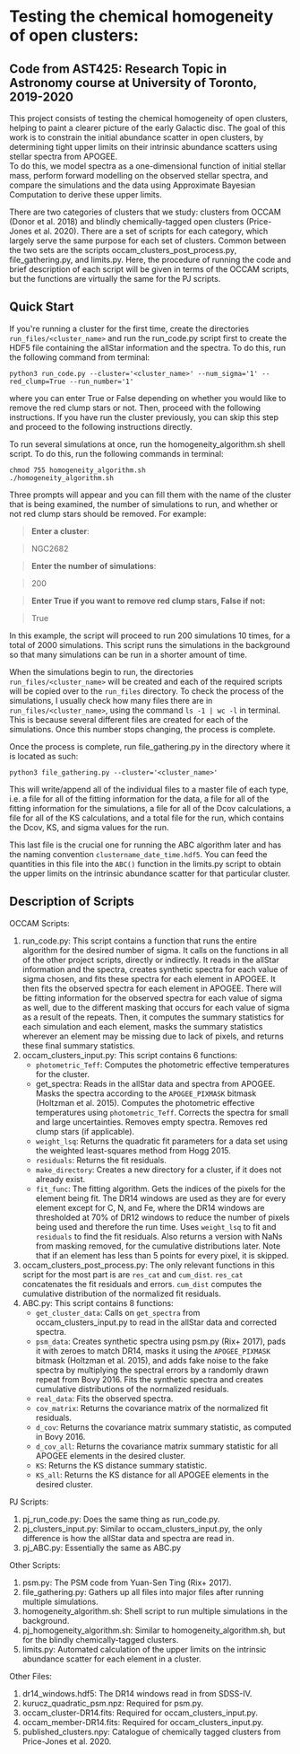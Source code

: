 # Testing the chemical homogeneity of open clusters: 
## Code from AST425: Research Topic in Astronomy course at University of Toronto, 2019-2020

This project consists of testing the chemical homogeneity of open clusters, helping to paint a clearer picture of the 
early Galactic disc.  The goal of this work is to constrain the initial abundance scatter in open clusters, by 
determining tight upper limits on their intrinsic abundance scatters using stellar spectra from APOGEE.  
To do this, we model spectra as a one-dimensional function of initial stellar mass, perform forward modelling on the 
observed stellar spectra, and compare the simulations and the data using Approximate Bayesian Computation to derive 
these upper limits.

There are two categories of clusters that we study: clusters from OCCAM (Donor et al. 2018) and blindly
chemically-tagged open clusters (Price-Jones et al. 2020).  There are a set of scripts for each category, which largely
serve the same purpose for each set of clusters.  Common between the two sets are the scripts 
occam_clusters_post_process.py, file_gathering.py, and limits.py.  Here, the procedure of running the code and brief 
description of each script will be given in terms of the OCCAM scripts, but the functions are virtually the same for 
the PJ scripts.

## Quick Start
If you're running a cluster for the first time, create the directories `run_files/<cluster_name>` and run the 
run_code.py script first to create the HDF5 file containing the allStar information and the spectra.  To do this, run 
the following command from terminal:

`python3 run_code.py --cluster='<cluster_name>' --num_sigma='1' --red_clump=True --run_number='1'`

where you can enter True or False depending on whether you would like to remove the red clump stars or not.  Then, 
proceed with the following instructions.  If you have run the cluster previously, you can skip this step and proceed
to the following instructions directly.

To run several simulations at once, run the homogeneity_algorithm.sh shell script.  To do this, run the following
commands in terminal:

```
chmod 755 homogeneity_algorithm.sh
./homogeneity_algorithm.sh
```

Three prompts will appear and you can fill them with the name of the cluster that is being examined, the number of 
simulations to run, and whether or not red clump stars should be removed.  For example:
> **Enter a cluster**:

> NGC2682

> **Enter the number of simulations**:

> 200

> **Enter True if you want to remove red clump stars, False if not:**

> True

In this example, the script will proceed to run 200 simulations 10 times, for a total of 2000 simulations.  This script
runs the simulations in the background so that many simulations can be run in a shorter amount of time.  

When the simulations begin to run, the directories `run_files/<cluster_name>` will be created and each of the required 
scripts will be copied over to the `run_files` directory.  To check the process of the simulations, I usually check 
how many files there are in `run_files/<cluster_name>`, using the command `ls -1 | wc -l` in terminal.  This is 
because several different files are created for each of the simulations.  Once this number stops changing, the process
is complete.

Once the process is complete, run file_gathering.py in the directory where it is located as such:

`python3 file_gathering.py --cluster='<cluster_name>'`

This will write/append all of the individual files to a master file of each type, i.e. a file for all of the fitting
information for the data, a file for all of the fitting information for the simulations, a file for all of the Dcov
calculations, a file for all of the KS calculations, and a total file for the run, which contains the Dcov, KS, and 
sigma values for the run.  

This last file is the crucial one for running the ABC algorithm later and has the naming convention 
`clustername_date_time.hdf5`.  You can feed the quantities in this file into the `ABC()` function in the limits.py
script to obtain the upper limits on the intrinsic abundance scatter for that particular cluster.

## Description of Scripts
OCCAM Scripts:
1. run_code.py: This script contains a function that runs the entire algorithm for the desired number of sigma.  It 
calls on the functions in all of the other project scripts, directly or indirectly.  It reads in the allStar information
and the spectra, creates synthetic spectra for each value of sigma chosen, and fits these spectra for each element in 
APOGEE.  It then fits the observed spectra for each element in APOGEE.  There will be fitting information for the 
observed spectra for each value of sigma as well, due to the different masking that occurs for each value of sigma as a
result of the repeats.  Then, it computes the summary statistics for each simulation and each element, masks the 
summary statistics wherever an element may be missing due to lack of pixels, and returns these final summary 
statistics.
2. occam_clusters_input.py: This script contains 6 functions:
	* `photometric_Teff`: Computes the photometric effective temperatures for the cluster.
	* get_spectra: Reads in the allStar data and spectra from APOGEE.  Masks the spectra according to the 
	`APOGEE_PIXMASK` bitmask (Holtzman et al. 2015).  Computes the photometric effective temperatures using 
	`photometric_Teff`.  Corrects the spectra for small and large uncertainties.  Removes empty spectra.  Removes red 
	clump stars (if applicable). 
	* `weight_lsq`: Returns the quadratic fit parameters for a data set using the weighted least-squares method from 
	Hogg 2015. 
	* `residuals`: Returns the fit residuals.
	* `make_directory`: Creates a new directory for a cluster, if it does not already exist.
	* `fit_func`: The fitting algorithm.  Gets the indices of the pixels for the element being fit.  The DR14 windows
	are used as they are for every element except for C, N, and Fe, where the DR14 windows are thresholded at 70% of 
	DR12 windows to reduce the number of pixels being used and therefore the run time.  Uses `weight_lsq` to fit and 
	`residuals` to find the fit residuals.  Also returns a version with NaNs from masking removed, for the 
	cumulative distributions later.  Note that if an element has less than 5 points for every pixel, it is skipped.
3. occam_clusters_post_process.py: The only relevant functions in this script for the most part is are `res_cat` and
`cum_dist`.  `res_cat` concatenates the fit residuals and errors.  `cum_dist` computes the cumulative distribution of
the normalized fit residuals.
4. ABC.py: This script contains 8 functions:
	* `get_cluster_data`: Calls on `get_spectra` from occam_clusters_input.py to read in the allStar data and corrected
	spectra.
	* `psm_data`: Creates synthetic spectra using psm.py (Rix+ 2017), pads it with zeroes to match DR14, masks it using
	the `APOGEE_PIXMASK` bitmask (Holtzman et al. 2015), and adds fake noise to the fake spectra by multiplying the 
	spectral errors by a randomly drawn repeat from Bovy 2016.  Fits the synthetic spectra and creates cumulative
	distributions of the normalized residuals.
	* `real_data`: Fits the observed spectra.
	* `cov_matrix`: Returns the covariance matrix of the normalized fit residuals.
	* `d_cov`: Returns the covariance matrix summary statistic, as computed in Bovy 2016.
	* `d_cov_all`: Returns the covariance matrix summary statistic for all APOGEE elements in the desired cluster.
	* `KS`: Returns the KS distance summary statistic.
	* `KS_all`: Returns the KS distance for all APOGEE elements in the desired cluster.

PJ Scripts:
1. pj_run_code.py: Does the same thing as run_code.py.
2. pj_clusters_input.py: Similar to occam_clusters_input.py, the only difference is how the allStar data and spectra
are read in.
3. pj_ABC.py: Essentially the same as ABC.py

Other Scripts: 
1. psm.py: The PSM code from Yuan-Sen Ting (Rix+ 2017).
2. file_gathering.py: Gathers up all files into major files after running multiple simulations.
3. homogeneity_algorithm.sh: Shell script to run multiple simulations in the background.
4. pj_homogeneity_algorithm.sh: Similar to homogeneity_algorithm.sh, but for the blindly chemically-tagged clusters.
5. limits.py: Automated calculation of the upper limits on the intrinsic abundance scatter for each element in a 
cluster.

Other Files:
1. dr14_windows.hdf5: The DR14 windows read in from SDSS-IV.
2. kurucz_quadratic_psm.npz: Required for psm.py.
3. occam_cluster-DR14.fits: Required for occam_clusters_input.py.
4. occam_member-DR14.fits: Required for occam_clusters_input.py.
5. published_clusters.npy: Catalogue of chemically tagged clusters from Price-Jones et al. 2020.